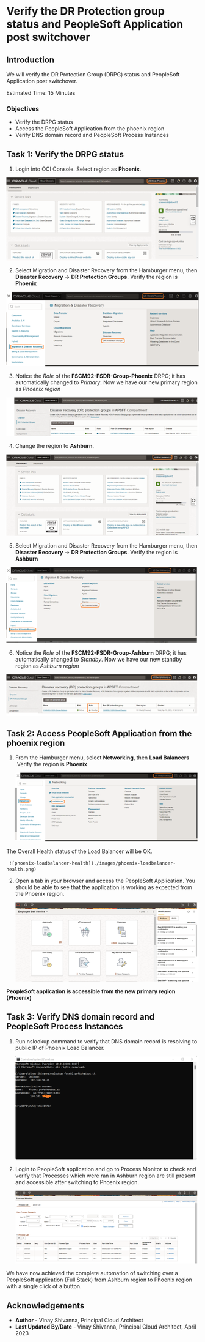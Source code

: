 # Verify the DR Protection group status and PeopleSoft Application post switchover

## Introduction

We will verify the DR Protection Group (DRPG) status and PeopleSoft Application post switchover.

Estimated Time: 15 Minutes

### Objectives

- Verify the DRPG status
- Access the PeopleSoft Application from the phoenix region
- Verify DNS domain record and PeopleSoft Process Instances

## Task 1: Verify the DRPG status

1. Login into OCI Console. Select region as **Phoenix**.

  ![oci console phoenix](./images/phoenix-region.png)

2. Select Migration and Disaster Recovery from the Hamburger menu, then **Disaster Recovery** -> **DR Protection Groups**. Verify the region is **Phoenix**

  ![drpg navigation page](./images/phoenix-drpgpage.png)

3. Notice the *Role* of the **FSCM92-FSDR-Group-Phoenix** DRPG; it has automatically changed to *Primary*. Now we have our new primary region as *Phoenix region*

  ![phoenix drpg status](./images/phoenix-drpg-status.png)

4. Change the region to **Ashburn**.

  ![oci console ashburn](./images/ashburn-region.png)

5. Select Migration and Disaster Recovery from the Hamburger menu, then **Disaster Recovery** -> **DR Protection Groups**. Verify the region is **Ashburn**

  ![drpg navigation page](./images/ashburn-drpgpage.png)

6. Notice the *Role* of the **FSCM92-FSDR-Group-Ashburn** DRPG; it has automatically changed to *Standby*. Now we have our new standby region as *Ashburn region*

  ![ashburn drpg status](./images/ashburn-drpg-status.png)


## Task 2: Access PeopleSoft Application from the phoenix region

1. From the Hamburger menu, select **Networking**, then **Load Balancers** .Verify the region is **Phoenix**
  
     ![phoenix load balancer navigation](./images/phoenix-loadbalancer-navigate.png)

  The Overall Health status of the Load Balancer will be OK.

     ![phoenix-loadbalancer-health](./images/phoenix-loadbalancer-health.png)

2. Open a tab in your browser and access the PeopleSoft Application. You should be able to see that the application is working as expected from the Phoenix region.

      ![phoenix-peoplesoft-app-verify](./images/phoenix-peoplesoft-app-verify.png)

  **PeopleSoft application is accessible from the new primary region (Phoenix)**

## Task 3: Verify DNS domain record and PeopleSoft Process Instances

1. Run nslookup command to verify that DNS domain record is resolving to public IP of Phoenix Load Balancer.

     ![phoenix-dns-verify](./images/phoenix-dns-verify.png)

2. Login to PeopleSoft application and go to Process Monitor to check and verify that Processes which were ran in Ashburn region are still present and accessible after switching to Phoenix region.

     ![phoenix-sample-process](./images/phoenix-sample-process.png)

We have now achieved the complete automation of switching over a PeopleSoft application (Full Stack) from Ashburn region to Phoenix region with a single click of a button.

## Acknowledgements

- **Author** -  Vinay Shivanna, Principal Cloud Architect
- **Last Updated By/Date** -  Vinay Shivanna, Principal Cloud Architect, April 2023
